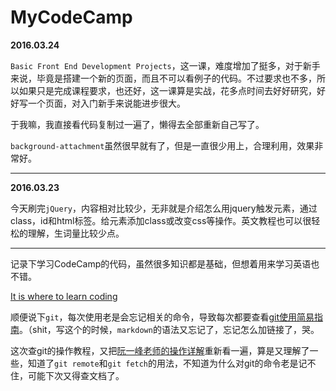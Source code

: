 # MyCodeCamp

**2016.03.24**

`Basic Front End Development Projects`，这一课，难度增加了挺多，对于新手来说，毕竟是搭建一个新的页面，而且不可以看例子的代码。不过要求也不多，所以如果只是完成课程要求，也还好，这一课算是实战，花多点时间去好好研究，好好写一个页面，对入门新手来说能进步很大。

于我嘛，我直接看代码复制过一遍了，懒得去全部重新自己写了。

`background-attachment`虽然很早就有了，但是一直很少用上，合理利用，效果非常好。

---

**2016.03.23**

今天刷完`jQuery`，内容相对比较少，无非就是介绍怎么用jquery触发元素，通过class，id和html标签。给元素添加class或改变css等操作。英文教程也可以很轻松的理解，生词量比较少点。

---

记录下学习CodeCamp的代码，虽然很多知识都是基础，但想着用来学习英语也不错。

[It is where to learn coding](http://www.freecodecamp.com/)

顺便说下`git`，每次使用老是会忘记相关的命令，导致每次都要查看[git使用简易指南](http://www.bootcss.com/p/git-guide/)。（shit，写这个的时候，`markdown`的语法又忘记了，忘记怎么加链接了，哭。

这次查git的操作教程，又把[阮一峰老师的操作详解](http://www.ruanyifeng.com/blog/2014/06/git_remote.html)重新看一遍，算是又理解了一些，知道了`git remote`和`git fetch`的用法，不知道为什么对git的命令老是记不住，可能下次又得查文档了。